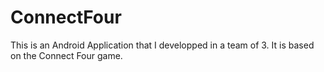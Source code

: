 ConnectFour
===========

This is an Android Application that I developped in a team of 3. It is based on the Connect Four game.
